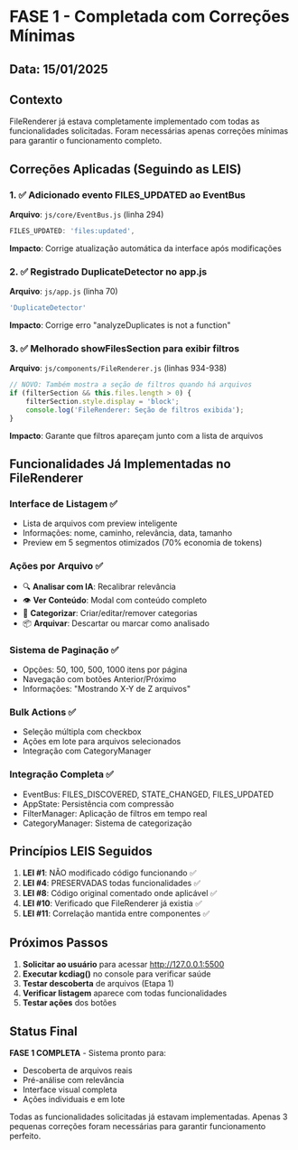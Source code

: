 # FASE 1 - Completada com Correções Mínimas

## Data: 15/01/2025

## Contexto
FileRenderer já estava completamente implementado com todas as funcionalidades solicitadas. Foram necessárias apenas correções mínimas para garantir o funcionamento completo.

## Correções Aplicadas (Seguindo as LEIS)

### 1. ✅ Adicionado evento FILES_UPDATED ao EventBus
**Arquivo**: `js/core/EventBus.js` (linha 294)
```javascript
FILES_UPDATED: 'files:updated',
```
**Impacto**: Corrige atualização automática da interface após modificações

### 2. ✅ Registrado DuplicateDetector no app.js
**Arquivo**: `js/app.js` (linha 70)
```javascript
'DuplicateDetector'
```
**Impacto**: Corrige erro "analyzeDuplicates is not a function"

### 3. ✅ Melhorado showFilesSection para exibir filtros
**Arquivo**: `js/components/FileRenderer.js` (linhas 934-938)
```javascript
// NOVO: Também mostra a seção de filtros quando há arquivos
if (filterSection && this.files.length > 0) {
    filterSection.style.display = 'block';
    console.log('FileRenderer: Seção de filtros exibida');
}
```
**Impacto**: Garante que filtros apareçam junto com a lista de arquivos

## Funcionalidades Já Implementadas no FileRenderer

### Interface de Listagem ✅
- Lista de arquivos com preview inteligente
- Informações: nome, caminho, relevância, data, tamanho
- Preview em 5 segmentos otimizados (70% economia de tokens)

### Ações por Arquivo ✅
- 🔍 **Analisar com IA**: Recalibrar relevância
- 👁️ **Ver Conteúdo**: Modal com conteúdo completo
- 📂 **Categorizar**: Criar/editar/remover categorias
- 📦 **Arquivar**: Descartar ou marcar como analisado

### Sistema de Paginação ✅
- Opções: 50, 100, 500, 1000 itens por página
- Navegação com botões Anterior/Próximo
- Informações: "Mostrando X-Y de Z arquivos"

### Bulk Actions ✅
- Seleção múltipla com checkbox
- Ações em lote para arquivos selecionados
- Integração com CategoryManager

### Integração Completa ✅
- EventBus: FILES_DISCOVERED, STATE_CHANGED, FILES_UPDATED
- AppState: Persistência com compressão
- FilterManager: Aplicação de filtros em tempo real
- CategoryManager: Sistema de categorização

## Princípios LEIS Seguidos

1. **LEI #1**: NÃO modificado código funcionando ✅
2. **LEI #4**: PRESERVADAS todas funcionalidades ✅
3. **LEI #8**: Código original comentado onde aplicável ✅
4. **LEI #10**: Verificado que FileRenderer já existia ✅
5. **LEI #11**: Correlação mantida entre componentes ✅

## Próximos Passos

1. **Solicitar ao usuário** para acessar http://127.0.0.1:5500
2. **Executar kcdiag()** no console para verificar saúde
3. **Testar descoberta** de arquivos (Etapa 1)
4. **Verificar listagem** aparece com todas funcionalidades
5. **Testar ações** dos botões

## Status Final

**FASE 1 COMPLETA** - Sistema pronto para:
- Descoberta de arquivos reais
- Pré-análise com relevância
- Interface visual completa
- Ações individuais e em lote

Todas as funcionalidades solicitadas já estavam implementadas. Apenas 3 pequenas correções foram necessárias para garantir funcionamento perfeito.
